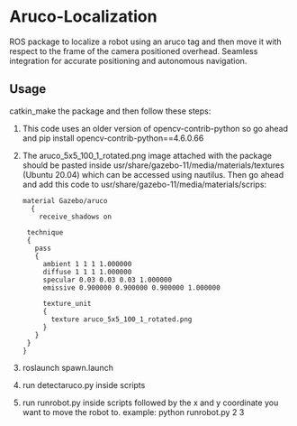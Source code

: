 # Aruco-Localization

ROS package to localize a robot using an aruco tag and then move it with respect to the frame of the camera positioned overhead.
Seamless integration for accurate positioning and autonomous navigation.

## Usage
catkin_make the package and then follow these steps:

1. This code uses an older version of opencv-contrib-python so go ahead and
   pip install opencv-contrib-python==4.6.0.66

2. The aruco_5x5_100_1_rotated.png image attached with the package should be pasted inside usr/share/gazebo-11/media/materials/textures (Ubuntu 20.04) which can be accessed using nautilus.
   Then go ahead and add this code to usr/share/gazebo-11/media/materials/scrips:

   
       material Gazebo/aruco
         {
           receive_shadows on
      
        technique
        {
          pass
          {
            ambient 1 1 1 1.000000
            diffuse 1 1 1 1.000000
            specular 0.03 0.03 0.03 1.000000 
            emissive 0.900000 0.900000 0.900000 1.000000
      
            texture_unit
            {
              texture aruco_5x5_100_1_rotated.png
            }
          }
        }
       }

4. roslaunch spawn.launch
5. run detectaruco.py inside scripts
6. run runrobot.py inside scripts followed by the x and y coordinate you want to move the robot to.
   example: python runrobot.py 2 3

  
  
